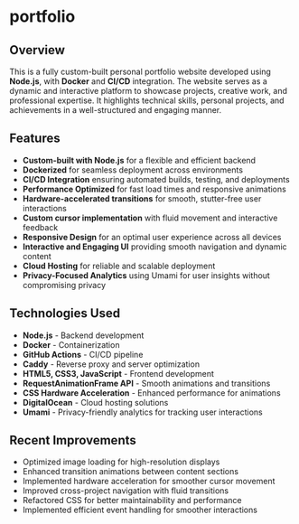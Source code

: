 # portfolio

## Overview
This is a fully custom-built personal portfolio website developed using **Node.js**, with **Docker** and **CI/CD** integration. The website serves as a dynamic and interactive platform to showcase projects, creative work, and professional expertise. It highlights technical skills, personal projects, and achievements in a well-structured and engaging manner.

## Features
- **Custom-built with Node.js** for a flexible and efficient backend
- **Dockerized** for seamless deployment across environments
- **CI/CD Integration** ensuring automated builds, testing, and deployments
- **Performance Optimized** for fast load times and responsive animations
- **Hardware-accelerated transitions** for smooth, stutter-free user interactions
- **Custom cursor implementation** with fluid movement and interactive feedback
- **Responsive Design** for an optimal user experience across all devices
- **Interactive and Engaging UI** providing smooth navigation and dynamic content
- **Cloud Hosting** for reliable and scalable deployment
- **Privacy-Focused Analytics** using Umami for user insights without compromising privacy

## Technologies Used
- **Node.js** - Backend development
- **Docker** - Containerization
- **GitHub Actions** - CI/CD pipeline
- **Caddy** - Reverse proxy and server optimization
- **HTML5, CSS3, JavaScript** - Frontend development
- **RequestAnimationFrame API** - Smooth animations and transitions
- **CSS Hardware Acceleration** - Enhanced performance for animations
- **DigitalOcean** - Cloud hosting solutions
- **Umami** - Privacy-friendly analytics for tracking user interactions

## Recent Improvements
- Optimized image loading for high-resolution displays
- Enhanced transition animations between content sections
- Implemented hardware acceleration for smoother cursor movement
- Improved cross-project navigation with fluid transitions
- Refactored CSS for better maintainability and performance
- Implemented efficient event handling for smoother interactions
